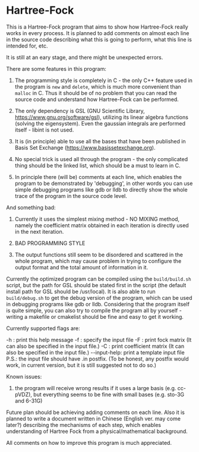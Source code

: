 # Hartree-Fock
This is a Hartree-Fock program that aims to show how Hartree-Fock really works in every process. It is planned to add comments on almost each line in the source code describing what this is going to perform, what this line is intended for, etc.

It is still at an eary stage, and there might be unexpected errors.

There are some features in this program:

  1. The programming style is completely in C - the only C++ feature used in the program is `new` and `delete`, which is much more convenient than `malloc` in C. Thus it should be of no problem that you can read the source code and understand how Hartree-Fock can be performed.

  2. The only dependency is GSL (GNU Scientific Library, https://www.gnu.org/software/gsl), utilizing its linear algebra functions (solving the eigensystem). Even the gaussian integrals are performed itself - libint is not used.

  3. It is (in principle) able to use all the bases that have been published in Basis Set Exchange (https://www.basissetexchange.org).

  4. No special trick is used all through the program - the only complicated thing should be the linked list, which should be a must to learn in C.

  5. In principle there (will be) comments at each line, which enables the program to be demonstrated by 'debugging', in other words you can use simple debugging programs like gdb or lldb to directly show the whole trace of the program in the source code level.

And something bad:

  1. Currently it uses the simplest mixing method - NO MIXING method, namely the coefficient matrix obtained in each iteration is directly used in the next iteration.

  2. BAD PROGRAMMING STYLE

  3. The output functions still seem to be disordered and scattered in the whole program, which may cause problem in trying to configure the output format and the total amount of information in it.

Currently the optimized program can be compiled using the `build/build.sh` script, but the path for GSL should be stated first in the script (the default install path for GSL should be /usr/local). It is also able to run `build/debug.sh` to get the debug version of the program, which can be used in debugging programs like gdb or lldb. Considering that the program itself is quite simple, you can also try to compile the program all by yourself - writing a makefile or cmakelist should be fine and easy to get it working.

Currently supported flags are:

  -h : print this help message
  -f <filename> : specify the input file
  -F : print fock matrix (It can also be specified in the input file.)
  -C : print coefficient matrix (It can also be specified in the input file.)
  --input-help: print a template input file
  P.S.: the input file should have .in postfix. (To be honest, any postfix would work, in current version, but it is still suggested not to do so.)
  
Known issues:
  1. the program will receive wrong results if it uses a large basis (e.g. cc-pVDZ), but everything seems to be fine with small bases (e.g. sto-3G and 6-31G)

Future plan should be achieving adding comments on each line. Also it is planned to write a document written in Chinese (English ver. may come later?) describing the mechanisms of each step, which enables understanding of Hartree Fock from a physical/mathematical background.

All comments on how to improve this program is much appreciated.
